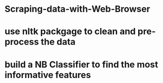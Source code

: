 # Scraping-data-with-Web-Browser
# use nltk packgage to clean and pre-process the data
# build a NB Classifier to find the most informative features 
